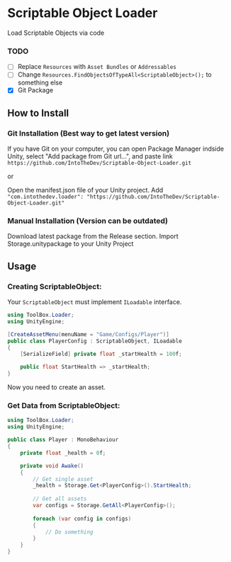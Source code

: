 # Scriptable Object Loader
Load Scriptable Objects via code

### TODO
- [ ] Replace ```Resources``` with ```Asset Bundles``` or ```Addressables```
- [ ] Change ```Resources.FindObjectsOfTypeAll<ScriptableObject>();``` to something else
- [x] Git Package

## How to Install
### Git Installation (Best way to get latest version)

If you have Git on your computer, you can open Package Manager indside Unity, select "Add package from Git url...", and paste link ```https://github.com/IntoTheDev/Scriptable-Object-Loader.git```

or

Open the manifest.json file of your Unity project.
Add ```"com.intothedev.loader": "https://github.com/IntoTheDev/Scriptable-Object-Loader.git"```

### Manual Installation (Version can be outdated)
Download latest package from the Release section.
Import Storage.unitypackage to your Unity Project

## Usage

### Creating ScriptableObject:
Your ```ScriptableObject``` must implement ```ILoadable``` interface.

```csharp
using ToolBox.Loader;
using UnityEngine;

[CreateAssetMenu(menuName = "Game/Configs/Player")]
public class PlayerConfig : ScriptableObject, ILoadable
{
	[SerializeField] private float _startHealth = 100f;

	public float StartHealth => _startHealth;
}
```

Now you need to create an asset.

### Get Data from ScriptableObject:

```csharp
using ToolBox.Loader;
using UnityEngine;

public class Player : MonoBehaviour
{
	private float _health = 0f;

	private void Awake()
	{
		// Get single asset
		_health = Storage.Get<PlayerConfig>().StartHealth;
		
		// Get all assets
		var configs = Storage.GetAll<PlayerConfig>();
		
		foreach (var config in configs)
		{
			// Do something
		}
	}
}
```
